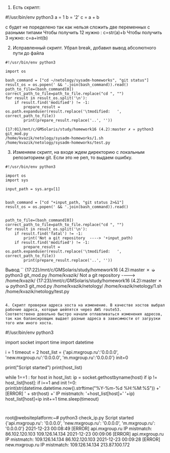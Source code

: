1. Есть скрипт:

#!/usr/bin/env python3
a = 1
b = '2'
c = a + b

c будет не поределено так как нельзя сложить две переменных с разными типами
Чтобы получить 12 нужно :
c=str(a)+b
Чтобы получить 3 нужно:
c=a+int(b)


2. Исправленный скрипт.
Убрал break, добавил вывод абсолютного пути до файла
```
#!/usr/bin/env python3

import os

bash_command = ["cd ~/netology/sysadm-homeworks", "git status"]
result_os = os.popen(' && '.join(bash_command)).read()
path_to_file=(bash_command[0])
correct_path_to_file=path_to_file.replace("cd ", "")
for result in result_os.split('\n'):
    if result.find('modified') != -1:
        prepare_result = os.path.expanduser(result.replace('\tmodified:   ', correct_path_to_file))
        print(prepare_result.replace('..', ''))
```		
```
{17:01}/mnt/c/GMSolaris/study/homework16 (4.2):master ✗ ➭ python3 git_mod.py
/home/kvazik/netology/sysadm-homeworks/1.sh
/home/kvazik/netology/sysadm-homeworks/test.py
```


3. Изменяем скрипт, на входе ждем директорию с локальным репозиторием git. Если это не реп, то выдаем ошибку.
```
#!/usr/bin/env python3

import os
import sys

input_path = sys.argv[1]


bash_command = ["cd "+input_path, "git status 2>&1"]
result_os = os.popen(' && '.join(bash_command)).read()


path_to_file=(bash_command[0])
correct_path_to_file=path_to_file.replace("cd ", "")
for result in result_os.split('\n'):
    if result.find('fatal') != -1:
        print('Not a git repository  ----> '+input_path)    
    if result.find('modified') != -1:
        prepare_result = os.path.expanduser(result.replace('\tmodified:   ', correct_path_to_file))
        print(prepare_result.replace('..', ''))
```

Вывод
``
{17:22}/mnt/c/GMSolaris/study/homework16 (4.2):master ✗ ➭ python3 git_mod.py /home/kvazik/
Not a git repository  ----> /home/kvazik/
{17:23}/mnt/c/GMSolaris/study/homework16 (4.2):master ✗ ➭ python3 git_mod.py /home/kvazik/netology/
/home/kvazik/netology/1.sh
/home/kvazik/netology/test.py
```

4. Скрипт проверки адреса хоста на изменение. В качестве хостов выбрал рабочие адреса, которые шейпятся через AWS route53. 
Соответствено довольно быстро начали отлавливаться изменения адресов, так как балансировщик выдает разные адреса в зависимости от загрузки того или иного хоста.
```
#!/usr/bin/env python3

import socket
import time
import datetime


i = 1
timeout = 2
host_list = {'api.mxgroup.ru':'0.0.0.0', 'new.mxgroup.ru':'0.0.0.0', 'm.mxgroup.ru':'0.0.0.0'}
init=0


print("Script started")
print(host_list)


while 1==1 : 
  for host in host_list:
    ip = socket.gethostbyname(host)
    if ip != host_list[host]:
      if i==1 and init !=0:
        print(str(datetime.datetime.now().strftime("%Y-%m-%d %H:%M:%S")) +' [ERROR] ' + str(host) +' IP mistmatch: '+host_list[host]+' '+ip)
      host_list[host]=ip
  init+=1
  time.sleep(timeout)
```


 ```
 root@websiteplatform:~# python3 check_ip.py
Script started
{'api.mxgroup.ru': '0.0.0.0', 'new.mxgroup.ru': '0.0.0.0', 'm.mxgroup.ru': '0.0.0.0'}
2021-12-23 00:08:49 [ERROR] api.mxgroup.ru IP mistmatch: 86.102.120.103 109.126.14.134
2021-12-23 00:09:06 [ERROR] api.mxgroup.ru IP mistmatch: 109.126.14.134 86.102.120.103
2021-12-23 00:09:28 [ERROR] new.mxgroup.ru IP mistmatch: 109.126.14.134 213.87.100.172
```